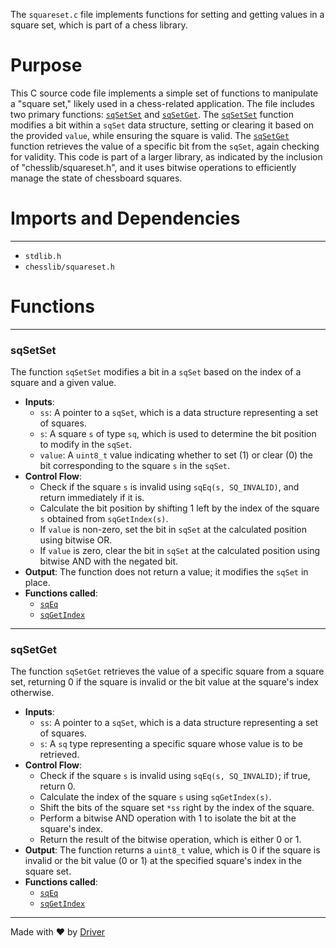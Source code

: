 <!--------------------------------------------------------------------------------->
<!-- IMPORTANT: This file is auto-generated by Driver (https://driver.ai). -------->
<!-- Manual edits may be overwritten on future commits. --------------------------->
<!--------------------------------------------------------------------------------->

The `squareset.c` file implements functions for setting and getting values in a square set, which is part of a chess library.

# Purpose
This C source code file implements a simple set of functions to manipulate a "square set," likely used in a chess-related application. The file includes two primary functions: [`sqSetSet`](#sqSetSet) and [`sqSetGet`](#sqSetGet). The [`sqSetSet`](#sqSetSet) function modifies a bit within a `sqSet` data structure, setting or clearing it based on the provided `value`, while ensuring the square is valid. The [`sqSetGet`](#sqSetGet) function retrieves the value of a specific bit from the `sqSet`, again checking for validity. This code is part of a larger library, as indicated by the inclusion of "chesslib/squareset.h", and it uses bitwise operations to efficiently manage the state of chessboard squares.
# Imports and Dependencies

---
- `stdlib.h`
- `chesslib/squareset.h`


# Functions

---
### sqSetSet<!-- {{#callable:sqSetSet}} -->
The function `sqSetSet` modifies a bit in a `sqSet` based on the index of a square and a given value.
- **Inputs**:
    - `ss`: A pointer to a `sqSet`, which is a data structure representing a set of squares.
    - `s`: A square `s` of type `sq`, which is used to determine the bit position to modify in the `sqSet`.
    - `value`: A `uint8_t` value indicating whether to set (1) or clear (0) the bit corresponding to the square `s` in the `sqSet`.
- **Control Flow**:
    - Check if the square `s` is invalid using `sqEq(s, SQ_INVALID)`, and return immediately if it is.
    - Calculate the bit position by shifting 1 left by the index of the square `s` obtained from `sqGetIndex(s)`.
    - If `value` is non-zero, set the bit in `sqSet` at the calculated position using bitwise OR.
    - If `value` is zero, clear the bit in `sqSet` at the calculated position using bitwise AND with the negated bit.
- **Output**: The function does not return a value; it modifies the `sqSet` in place.
- **Functions called**:
    - [`sqEq`](square.c.md#sqEq)
    - [`sqGetIndex`](square.c.md#sqGetIndex)


---
### sqSetGet<!-- {{#callable:sqSetGet}} -->
The function `sqSetGet` retrieves the value of a specific square from a square set, returning 0 if the square is invalid or the bit value at the square's index otherwise.
- **Inputs**:
    - `ss`: A pointer to a `sqSet`, which is a data structure representing a set of squares.
    - `s`: A `sq` type representing a specific square whose value is to be retrieved.
- **Control Flow**:
    - Check if the square `s` is invalid using `sqEq(s, SQ_INVALID)`; if true, return 0.
    - Calculate the index of the square `s` using `sqGetIndex(s)`.
    - Shift the bits of the square set `*ss` right by the index of the square.
    - Perform a bitwise AND operation with 1 to isolate the bit at the square's index.
    - Return the result of the bitwise operation, which is either 0 or 1.
- **Output**: The function returns a `uint8_t` value, which is 0 if the square is invalid or the bit value (0 or 1) at the specified square's index in the square set.
- **Functions called**:
    - [`sqEq`](square.c.md#sqEq)
    - [`sqGetIndex`](square.c.md#sqGetIndex)



---
Made with ❤️ by [Driver](https://www.driver.ai/)